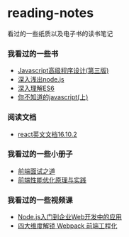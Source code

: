 # reading-notes
看过的一些纸质以及电子书的读书笔记

### 我看过的一些书
- [Javascript高级程序设计(第三版)](https://github.com/xblcity/reading-notes/blob/master/books/professional-javascript.md)
- [深入浅出node.js](https://github.com/xblcity/reading-notes/blob/master/books/node.md)
- [深入理解ES6](https://github.com/xblcity/reading-notes/blob/master/books/understanding-es6.md)
- [你不知道的javascript(上)]()

### 阅读文档
- [react英文文档16.10.2](https://github.com/xblcity/reading-notes/blob/master/docs/react.md)

### 我看过的一些小册子
- [前端面试之道](https://github.com/xblcity/reading-notes/blob/master/booklet/fe-interview.md)
- [前端性能优化原理与实践](https://github.com/xblcity/reading-notes/blob/master/booklet/optimize-performance.md)

### 我看过的一些视频课
- [Node.js入门到企业Web开发中的应用]()
- [四大维度解锁 Webpack 前端工程化](https://github.com/xblcity/reading-notes/blob/master/video_courses/webpack.md)
